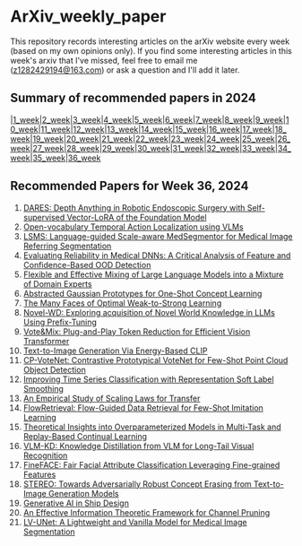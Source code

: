 # ArXiv_weekly_paper
This repository records interesting articles on the arXiv website every week (based on my own opinions only).
If you find some interesting articles in this week's arxiv that I've missed, feel free to email me (z1282429194@163.com) or ask a question and I'll add it later.

## Summary of recommended papers in 2024
<!-- | | | | |
|--------|--------|--------|--------| -->
|[1_week](https://github.com/Fatflower/ArXiv_weekly_paper/blob/main/2024/1_week.md)|[2_week](https://github.com/Fatflower/ArXiv_weekly_paper/blob/main/2024/2_week.md)|[3_week](https://github.com/Fatflower/ArXiv_weekly_paper/blob/main/2024/3_week.md)|[4_week](https://github.com/Fatflower/ArXiv_weekly_paper/blob/main/2024/4_week.md)|[5_week](https://github.com/Fatflower/ArXiv_weekly_paper/blob/main/2024/5_week.md)|[6_week](https://github.com/Fatflower/ArXiv_weekly_paper/blob/main/2024/6_week.md)|[7_week](https://github.com/Fatflower/ArXiv_weekly_paper/blob/main/2024/7_week.md)|[8_week](https://github.com/Fatflower/ArXiv_weekly_paper/blob/main/2024/8_week.md)|[9_week](https://github.com/Fatflower/ArXiv_weekly_paper/blob/main/2024/9_week.md)|[10_week](https://github.com/Fatflower/ArXiv_weekly_paper/blob/main/2024/10_week.md)|[11_week](https://github.com/Fatflower/ArXiv_weekly_paper/blob/main/2024/11_week.md)|[12_week](https://github.com/Fatflower/ArXiv_weekly_paper/blob/main/2024/12_week.md)|[13_week](https://github.com/Fatflower/ArXiv_weekly_paper/blob/main/2024/13_week.md)|[14_week](https://github.com/Fatflower/ArXiv_weekly_paper/blob/main/2024/14_week.md)|[15_week](https://github.com/Fatflower/ArXiv_weekly_paper/blob/main/2024/15_week.md)|[16_week](https://github.com/Fatflower/ArXiv_weekly_paper/blob/main/2024/16_week.md)|[17_week](https://github.com/Fatflower/ArXiv_weekly_paper/blob/main/2024/17_week.md)|[18_week](https://github.com/Fatflower/ArXiv_weekly_paper/blob/main/2024/18_week.md)|[19_week](https://github.com/Fatflower/ArXiv_weekly_paper/blob/main/2024/19_week.md)|[20_week](https://github.com/Fatflower/ArXiv_weekly_paper/blob/main/2024/20_week.md)|[21_week](https://github.com/Fatflower/ArXiv_weekly_paper/blob/main/2024/21_week.md)|[22_week](https://github.com/Fatflower/ArXiv_weekly_paper/blob/main/2024/22_week.md)|[23_week](https://github.com/Fatflower/ArXiv_weekly_paper/blob/main/2024/23_week.md)|[24_week](https://github.com/Fatflower/ArXiv_weekly_paper/blob/main/2024/24_week.md)|[25_week](https://github.com/Fatflower/ArXiv_weekly_paper/blob/main/2024/25_week.md)|[26_week](https://github.com/Fatflower/ArXiv_weekly_paper/blob/main/2024/26_week.md)|[27_week](https://github.com/Fatflower/ArXiv_weekly_paper/blob/main/2024/27_week.md)|[28_week](https://github.com/Fatflower/ArXiv_weekly_paper/blob/main/2024/28_week.md)|[29_week](https://github.com/Fatflower/ArXiv_weekly_paper/blob/main/2024/29_week.md)|[30_week](https://github.com/Fatflower/ArXiv_weekly_paper/blob/main/2024/30_week.md)|[31_week](https://github.com/Fatflower/ArXiv_weekly_paper/blob/main/2024/31_week.md)|[32_week](https://github.com/Fatflower/ArXiv_weekly_paper/blob/main/2024/32_week.md)|[33_week](https://github.com/Fatflower/ArXiv_weekly_paper/blob/main/2024/33_week.md)|[34_week](https://github.com/Fatflower/ArXiv_weekly_paper/blob/main/2024/34_week.md)|[35_week](https://github.com/Fatflower/ArXiv_weekly_paper/blob/main/2024/35_week.md)|[36_week](https://github.com/Fatflower/ArXiv_weekly_paper/blob/main/2024/36_week.md)



<!-- | | | | | -->

## Recommended Papers for Week 36, 2024
1. [DARES: Depth Anything in Robotic Endoscopic Surgery with Self-supervised Vector-LoRA of the Foundation Model](https://arxiv.org/abs/2408.17433)
2. [Open-vocabulary Temporal Action Localization using VLMs](https://arxiv.org/abs/2408.17422)
3. [LSMS: Language-guided Scale-aware MedSegmentor for Medical Image Referring Segmentation](https://arxiv.org/abs/2408.17347)
4. [Evaluating Reliability in Medical DNNs: A Critical Analysis of Feature and Confidence-Based OOD Detection](https://arxiv.org/abs/2408.17337)
5. [Flexible and Effective Mixing of Large Language Models into a Mixture of Domain Experts](https://arxiv.org/abs/2408.17280)
6. [Abstracted Gaussian Prototypes for One-Shot Concept Learning](https://arxiv.org/abs/2408.17251)
7. [The Many Faces of Optimal Weak-to-Strong Learning](https://arxiv.org/abs/2408.17148)
8. [Novel-WD: Exploring acquisition of Novel World Knowledge in LLMs Using Prefix-Tuning](https://arxiv.org/abs/2408.17070)
9. [Vote&Mix: Plug-and-Play Token Reduction for Efficient Vision Transformer](https://arxiv.org/abs/2408.17062)
10. [Text-to-Image Generation Via Energy-Based CLIP](https://arxiv.org/abs/2408.17046)
11. [CP-VoteNet: Contrastive Prototypical VoteNet for Few-Shot Point Cloud Object Detection](https://arxiv.org/abs/2408.17036)
12. [Improving Time Series Classification with Representation Soft Label Smoothing](https://arxiv.org/abs/2408.17010)
13. [An Empirical Study of Scaling Laws for Transfer](https://arxiv.org/abs/2408.16947)
14. [FlowRetrieval: Flow-Guided Data Retrieval for Few-Shot Imitation Learning](https://arxiv.org/abs/2408.16944)
15. [Theoretical Insights into Overparameterized Models in Multi-Task and Replay-Based Continual Learning](https://arxiv.org/abs/2408.16939)
16. [VLM-KD: Knowledge Distillation from VLM for Long-Tail Visual Recognition](https://arxiv.org/abs/2408.16930)
17. [FineFACE: Fair Facial Attribute Classification Leveraging Fine-grained Features](https://arxiv.org/abs/2408.16881)
18. [STEREO: Towards Adversarially Robust Concept Erasing from Text-to-Image Generation Models](https://arxiv.org/abs/2408.16807)
19. [Generative AI in Ship Design](https://arxiv.org/abs/2408.16798)
20. [An Effective Information Theoretic Framework for Channel Pruning](https://arxiv.org/abs/2408.16772)
21. [LV-UNet: A Lightweight and Vanilla Model for Medical Image Segmentation](https://arxiv.org/abs/2408.16886)
